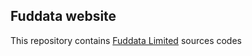 Fuddata website
------------
This repository contains [Fuddata Limited](http://fuddata.com) sources codes
